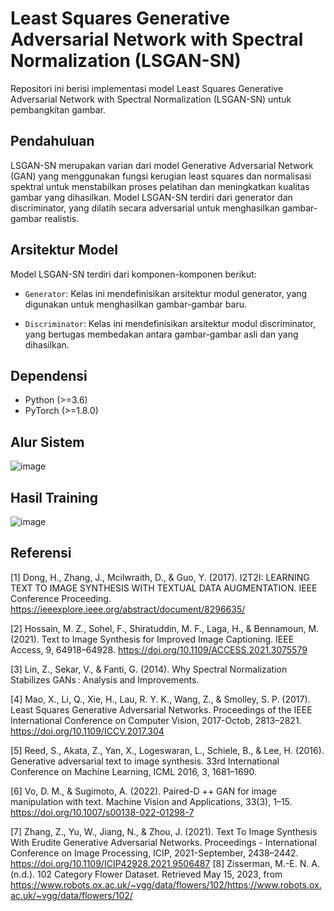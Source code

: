 # Least Squares Generative Adversarial Network with Spectral Normalization (LSGAN-SN)

Repositori ini berisi implementasi model Least Squares Generative Adversarial Network with Spectral Normalization (LSGAN-SN) untuk pembangkitan gambar.

## Pendahuluan

LSGAN-SN merupakan varian dari model Generative Adversarial Network (GAN) yang menggunakan fungsi kerugian least squares dan normalisasi spektral untuk menstabilkan proses pelatihan dan meningkatkan kualitas gambar yang dihasilkan. Model LSGAN-SN terdiri dari generator dan discriminator, yang dilatih secara adversarial untuk menghasilkan gambar-gambar realistis.

## Arsitektur Model

Model LSGAN-SN terdiri dari komponen-komponen berikut:

- `Generator`: Kelas ini mendefinisikan arsitektur modul generator, yang digunakan untuk menghasilkan gambar-gambar baru.

- `Discriminator`: Kelas ini mendefinisikan arsitektur modul discriminator, yang bertugas membedakan antara gambar-gambar asli dan yang dihasilkan.

## Dependensi

- Python (>=3.6)
- PyTorch (>=1.8.0)

## Alur Sistem
![image](https://github.com/anisaps/TextToImage/assets/72723369/cfe85c12-677e-4cb4-b7d2-5d80846c741f)

## Hasil Training
![image](https://github.com/anisaps/TextToImage/assets/72723369/045d5415-06f8-4af3-a281-6f342d8bde14)	 


## Referensi
[1] Dong, H., Zhang, J., Mcilwraith, D., & Guo, Y. (2017). I2T2I: LEARNING TEXT TO IMAGE SYNTHESIS WITH TEXTUAL DATA AUGMENTATION. IEEE Conference Proceeding. https://ieeexplore.ieee.org/abstract/document/8296635/

[2] Hossain, M. Z., Sohel, F., Shiratuddin, M. F., Laga, H., & Bennamoun, M. (2021). Text to Image Synthesis for Improved Image Captioning. IEEE Access, 9, 64918–64928. https://doi.org/10.1109/ACCESS.2021.3075579

[3] Lin, Z., Sekar, V., & Fanti, G. (2014). Why Spectral Normalization Stabilizes GANs : Analysis and Improvements.

[4] Mao, X., Li, Q., Xie, H., Lau, R. Y. K., Wang, Z., & Smolley, S. P. (2017). Least Squares Generative Adversarial Networks. Proceedings of the IEEE International Conference on Computer Vision, 2017-Octob, 2813–2821. https://doi.org/10.1109/ICCV.2017.304

[5] Reed, S., Akata, Z., Yan, X., Logeswaran, L., Schiele, B., & Lee, H. (2016). Generative adversarial text to image synthesis. 33rd International Conference on Machine Learning, ICML 2016, 3, 1681–1690.

[6] Vo, D. M., & Sugimoto, A. (2022). Paired-D ++ GAN for image manipulation with text. Machine Vision and Applications, 33(3), 1–15. https://doi.org/10.1007/s00138-022-01298-7

[7] Zhang, Z., Yu, W., Jiang, N., & Zhou, J. (2021). Text To Image Synthesis With Erudite Generative Adversarial Networks. Proceedings - International Conference on Image Processing, ICIP, 2021-September, 2438–2442. https://doi.org/10.1109/ICIP42928.2021.9506487
[8] Zisserman, M.-E. N. A. (n.d.). 102 Category Flower Dataset. Retrieved May 15, 2023, from https://www.robots.ox.ac.uk/~vgg/data/flowers/102/https://www.robots.ox.ac.uk/~vgg/data/flowers/102/

